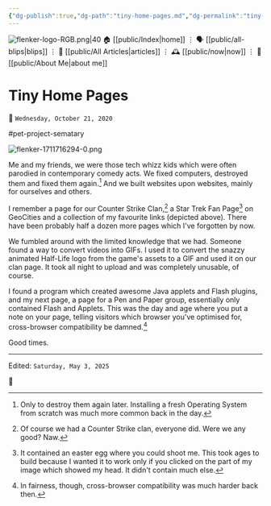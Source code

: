 ```yaml
---
{"dg-publish":true,"dg-path":"tiny-home-pages.md","dg-permalink":"tiny-home-pages/","permalink":"/tiny-home-pages/","title":"Tiny Home Pages","created":"2020-10-21T00:00:00","updated":"2025-05-03T12:51:46"}
---
```



<div class="transclusion internal-embed is-loaded"><div class="markdown-embed">




![flenker-logo-RGB.png|40](/img/user/attachments/flenker-logo-RGB.png)
🏠 [[public/Index\|home]]  ⋮ 🗣️ [[public/all-blips\|blips]] ⋮  📝 [[public/All Articles\|articles]]  ⋮ 🕰️ [[public/now\|now]] ⋮ 🪪 [[public/About Me\|about me]]


</div></div>


# Tiny Home Pages
<p><span>📆 <code>Wednesday, October 21, 2020</code></span></p>
#pet-project-sematary

![flenker-1711716294-0.png](/img/user/attachments/flenker-1711716294-0.png)

Me and my friends, we were those tech whizz kids which were often parodied in contemporary comedy acts. We fixed computers, destroyed them and fixed them again.[^3] And we built websites upon websites, mainly for ourselves and others.

I remember a page for our Counter Strike Clan,[^2] a Star Trek Fan Page[^1] on GeoCities and a collection of my favourite links (depicted above). There have been probably half a dozen more pages which I've forgotten by now.

We fumbled around with the limited knowledge that we had. Someone found a way to convert videos into GIFs. I used it to convert the snazzy animated Half-Life logo from the game's assets to a GIF and used it on our clan page. It took all night to upload and was completely unusable, of course.

I found a program which created awesome Java applets and Flash plugins, and my next page, a page for a Pen and Paper group, essentially only contained Flash and Applets. This was the day and age where you put a note on your page, telling visitors which browser you've optimised for, cross-browser compatibility be damned.[^4]

Good times.

[^1]: It contained an easter egg where you could shoot me. This took ages to build because I wanted it to work only if you clicked on the part of my image which showed my head. It didn't contain much else.
[^2]: Of course we had a Counter Strike clan, everyone did. Were we any good? Naw.
[^3]: Only to destroy them again later. Installing a fresh Operating System from scratch was much more common back in the day.
[^4]: In fairness, though, cross-browser compatibility was much harder back then.

- - -
<p><span>Edited: <code>Saturday, May 3, 2025</code></span></p>
👾
